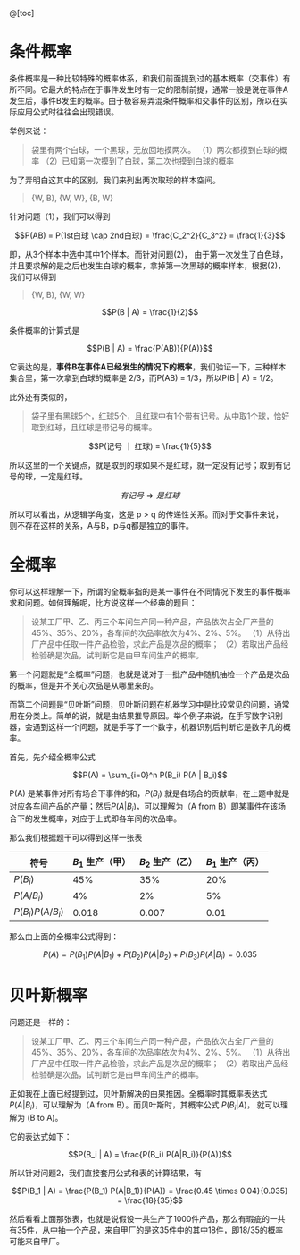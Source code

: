 @[toc]

# 条件概率

条件概率是一种比较特殊的概率体系，和我们前面提到过的基本概率（交事件）有所不同。它最大的特点在于事件发生时有一定的限制前提，通常一般是说在事件A发生后，事件B发生的概率。由于极容易弄混条件概率和交事件的区别，所以在实际应用公式时往往会出现错误。


举例来说：

> 袋里有两个白球，一个黑球，无放回地摸两次。
> （1）两次都摸到白球的概率
> （2）已知第一次摸到了白球，第二次也摸到白球的概率


为了弄明白这其中的区别，我们来列出两次取球的样本空间。

> {W, B}, {W, W}, {B, W}

针对问题（1），我们可以得到

$$P(AB) = P(1st白球 \cap 2nd白球) = \frac{C_2^2}{C_3^2} = \frac{1}{3}$$

即，从3个样本中选中其中1个样本。而针对问题(2)， 由于第一次发生了白色球，并且要求解的是之后也发生白球的概率，拿掉第一次黑球的概率样本，根据(2)，我们可以得到

> {W, B}, {W, W}

$$P(B | A) = \frac{1}{2}$$

条件概率的计算式是

$$P(B | A) = \frac{P(AB)}{P(A)}$$

它表达的是，**事件B在事件A已经发生的情况下的概率**，我们验证一下，三种样本集合里，第一次拿到白球的概率是 2/3，而P(AB) = 1/3，所以P(B | A)  = 1/2。

此外还有类似的，
> 袋子里有黑球5个，红球5个，且红球中有1个带有记号。从中取1个球，恰好取到红球，且红球是带记号的概率。

$$P(记号 ｜ 红球) = \frac{1}{5}$$

所以这里的一个关键点，就是取到的球如果不是红球，就一定没有记号；取到有记号的球，一定是红球。

$$有记号  \Rightarrow   是红球$$

所以可以看出，从逻辑学角度，这是 p > q 的传递性关系。而对于交事件来说，则不存在这样的关系，A与B，p与q都是独立的事件。 

# 全概率

你可以这样理解一下，所谓的全概率指的是某一事件在不同情况下发生的事件概率求和问题。如何理解呢，比方说这样一个经典的题目：

> 设某工厂甲、乙、丙三个车间生产同一种产品，产品依次占全厂产量的45%、35%、20%，各车间的次品率依次为4%、2%、5%。
（1）从待出厂产品中任取一件产品检验，求此产品是次品的概率；
（2）若取出产品经检验确是次品，试判断它是由甲车间生产的概率。

第一个问题就是“全概率”问题，也就是说对于一批产品中随机抽检一个产品是次品的概率，但是并不关心次品是从哪里来的。

而第二个问题是“贝叶斯”问题，贝叶斯问题在机器学习中是比较常见的问题，通常用在分类上。简单的说，就是由结果推导原因。举个例子来说，在手写数字识别器，会遇到这样一个问题，就是手写了一个数字，机器识别后判断它是数字几的概率。

首先，先介绍全概率公式

$$P(A) = \sum_{i=0}^n P(B_i) P(A | B_i)$$

P(A) 是某事件对所有场合下事件的和，$P(B_i)$ 就是各场合的贡献率，在上题中就是对应各车间产品的产量；然后$P(A | B_i)$，可以理解为（A from B）即某事件在该场合下的发生概率，对应于上式即各车间的次品率。

那么我们根据题干可以得到这样一张表

符号 | $B_1$ 生产（甲）|  $B_2$ 生产（乙）|  $B_1$ 生产（丙）
----|----|---------|---------
$P(B_i)$      |  45% |  35% | 20%
$P(A/B_i)$   | 4% | 2% | 5%  
$P(B_i)P(A/B_i)$ | 0.018 | 0.007 | 0.01


那么由上面的全概率公式得到：

$$P(A)  = P(B_1)P(A | B_1) + P(B_2)P(A | B_2) + P(B_3)P(A | B_i) = 0.035$$


# 贝叶斯概率
问题还是一样的：

> 设某工厂甲、乙、丙三个车间生产同一种产品，产品依次占全厂产量的45%、35%、20%，各车间的次品率依次为4%、2%、5%。
（1）从待出厂产品中任取一件产品检验，求此产品是次品的概率；
（2）若取出产品经检验确是次品，试判断它是由甲车间生产的概率。


正如我在上面已经提到过，贝叶斯解决的由果推因。全概率时其概率表达式 $P(A | B_i)$，可以理解为（A from B）。而贝叶斯时，其概率公式 $P(B_i | A)$， 就可以理解为 (B to A)。

它的表达式如下：

$$P(B_i | A) = \frac{P(B_i) P(A|B_i)}{P(A)}$$

所以针对问题2，我们直接套用公式和表的计算结果，有

$$P(B_1 | A) = \frac{P(B_1) P(A|B_1)}{P(A)} = \frac{0.45 \times 0.04}{0.035} = \frac{18}{35}$$

然后看看上面那张表，也就是说假设一共生产了1000件产品，那么有瑕疵的一共有35件，从中抽一个产品，来自甲厂的是这35件中的其中18件，即18/35的概率可能来自甲厂。


